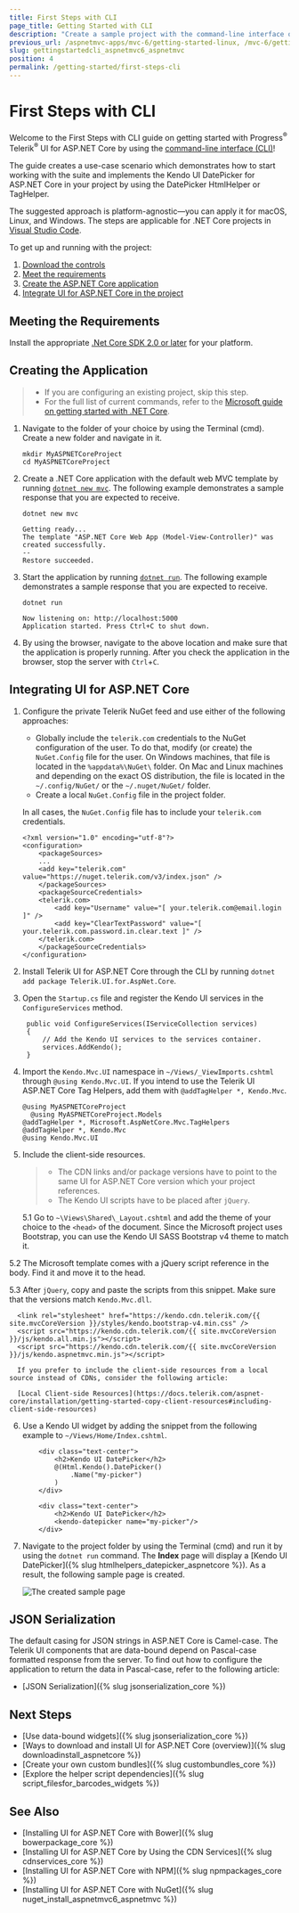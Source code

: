 ```yaml
---
title: First Steps with CLI
page_title: Getting Started with CLI
description: "Create a sample project with the command-line interface on any platform with Progress Telerik UI for ASP.NET Core (aka MVC 6 or ASP.NET Core MVC)."
previous_url: /aspnetmvc-apps/mvc-6/getting-started-linux, /mvc-6/getting-started-linux, /getting-started/getting-started-linux, /getting-started/getting-started-vscode, /getting-started/getting-started-cli
slug: gettingstartedcli_aspnetmvc6_aspnetmvc
position: 4
permalink: /getting-started/first-steps-cli
---
```


# First Steps with CLI

Welcome to the First Steps with CLI guide on getting started with Progress<sup>®</sup> Telerik<sup>®</sup> UI for ASP.NET Core by using the [command-line interface (CLI)](https://docs.microsoft.com/en-us/dotnet/core/tools/?tabs=netcore2x)!

The guide creates a use-case scenario which demonstrates how to start working with the suite and implements the Kendo UI DatePicker for ASP.NET Core in your project by using the DatePicker HtmlHelper or TagHelper.

The suggested approach is platform-agnostic&mdash;you can apply it for macOS, Linux, and Windows. The steps are applicable for .NET Core projects in [Visual Studio Code](https://code.visualstudio.com/).

To get up and running with the project:

1. [Download the controls](https://www.telerik.com/download-trial-file/v2/aspnet-core-ui)
1. [Meet the requirements](#meeting-the-requirements)
1. [Create the ASP.NET Core application](#creating-the-application)
1. [Integrate UI for ASP.NET Core in the project](#integrating-ui-for-aspnet-core)

## Meeting the Requirements

Install the appropriate [.Net Core SDK 2.0 or later](https://www.microsoft.com/net/download/all) for your platform.

## Creating the Application

> * If you are configuring an existing project, skip this step.
> * For the full list of current commands, refer to the [Microsoft guide on getting started with .NET Core](https://docs.asp.net/en/latest/getting-started.html).

1. Navigate to the folder of your choice by using the Terminal (cmd). Create a new folder and navigate in it.

      ```
      mkdir MyASPNETCoreProject
      cd MyASPNETCoreProject
      ```

2. Create a .NET Core application with the default web MVC template by running [`dotnet new mvc`](https://docs.microsoft.com/en-us/dotnet/core/tools/dotnet-new). The following example demonstrates a sample response that you are expected to receive.

      ```
      dotnet new mvc

      Getting ready...
      The template "ASP.NET Core Web App (Model-View-Controller)" was created successfully.
      --
      Restore succeeded.
      ```

3. Start the application by running [`dotnet run`](https://docs.microsoft.com/en-us/dotnet/core/tools/dotnet-run). The following example demonstrates a sample response that you are expected to receive.

      ```
      dotnet run

      Now listening on: http://localhost:5000
      Application started. Press Ctrl+C to shut down.
      ```

4. By using the browser, navigate to the above location and make sure that the application is properly running. After you check the application in the browser, stop the server with `Ctrl`+`C`.

## Integrating UI for ASP.NET Core

1. Configure the private Telerik NuGet feed and use either of the following approaches:

    * Globally include the `telerik.com` credentials to the NuGet configuration of the user. To do that, modify (or create) the `NuGet.Config` file for the user. On Windows machines, that file is located in the `%appdata%\NuGet\` folder. On Mac and Linux machines and depending on the exact OS distribution, the file is located in the `~/.config/NuGet/` or the `~/.nuget/NuGet/` folder.
    * Create a local `NuGet.Config` file in the project folder.

    In all cases, the `NuGet.Config` file has to include your `telerik.com` credentials.

      ```
      <?xml version="1.0" encoding="utf-8"?>
      <configuration>
          <packageSources>
          ...
          <add key="telerik.com" value="https://nuget.telerik.com/v3/index.json" />
          </packageSources>
          <packageSourceCredentials>
          <telerik.com>
              <add key="Username" value="[ your.telerik.com@email.login ]" />
              <add key="ClearTextPassword" value="[ your.telerik.com.password.in.clear.text ]" />
          </telerik.com>
          </packageSourceCredentials>
      </configuration>
      ```

2. Install Telerik UI for ASP.NET Core through the CLI by running `dotnet add package Telerik.UI.for.AspNet.Core`.
3. Open the `Startup.cs` file and register the Kendo UI services in the `ConfigureServices` method.

	    public void ConfigureServices(IServiceCollection services)
	    {
	    	// Add the Kendo UI services to the services container.
	    	services.AddKendo();
	    }

4. Import the `Kendo.Mvc.UI` namespace in `~/Views/_ViewImports.cshtml` through `@using Kendo.Mvc.UI`. If you intend to use the Telerik UI ASP.NET Core Tag Helpers, add them with `@addTagHelper *, Kendo.Mvc`.

      ```
      @using MyASPNETCoreProject
	    @using MyASPNETCoreProject.Models
      @addTagHelper *, Microsoft.AspNetCore.Mvc.TagHelpers
      @addTagHelper *, Kendo.Mvc
      @using Kendo.Mvc.UI
      ```

5. Include the client-side resources.

	> * The CDN links and/or package versions have to point to the same UI for ASP.NET Core version which your project references.
	> * The Kendo UI scripts have to be placed after `jQuery`.

	5.1 Go to `~\Views\Shared\_Layout.cshtml` and add the theme of your choice to the `<head>` of the document. Since the Microsoft project uses Bootstrap, you can use the Kendo UI SASS Bootstrap v4 theme to match it.

  5.2 The Microsoft template comes with a jQuery script reference in the body. Find it and move it to the head.

  5.3 After `jQuery`, copy and paste the scripts from this snippet. Make sure that the versions match `Kendo.Mvc.dll`.

      <link rel="stylesheet" href="https://kendo.cdn.telerik.com/{{ site.mvcCoreVersion }}/styles/kendo.bootstrap-v4.min.css" />
      <script src="https://kendo.cdn.telerik.com/{{ site.mvcCoreVersion }}/js/kendo.all.min.js"></script>   
      <script src="https://kendo.cdn.telerik.com/{{ site.mvcCoreVersion }}/js/kendo.aspnetmvc.min.js"></script>

      If you prefer to include the client-side resources from a local source instead of CDNs, consider the following article:

      [Local Client-side Resources](https://docs.telerik.com/aspnet-core/installation/getting-started-copy-client-resources#including-client-side-resources)

6. Use a Kendo UI widget by adding the snippet from the following example to `~/Views/Home/Index.cshtml`.

	```tab-HtmlHelper
		<div class="text-center">
    		<h2>Kendo UI DatePicker</h2>
    		@(Html.Kendo().DatePicker()
       			.Name("my-picker")
    		)
		</div>
	```
	```tab-TagHelper
		<div class="text-center">
    		<h2>Kendo UI DatePicker</h2>
			<kendo-datepicker name="my-picker"/>
		</div>
	```

7. Navigate to the project folder by using the Terminal (cmd) and run it by using the `dotnet run` command. The **Index** page will display a [Kendo UI DatePicker]({% slug htmlhelpers_datepicker_aspnetcore %}). As a result, the following sample page is created.

    ![The created sample page](../getting-started-core/images/sample-page.png)

## JSON Serialization

The default casing for JSON strings in ASP.NET Core is Camel-case. The Telerik UI components that are data-bound depend on Pascal-case formatted response from the server. To find out how to configure the application to return the data in Pascal-case, refer to the following article:

* [JSON Serialization]({% slug jsonserialization_core %})

## Next Steps

* [Use data-bound widgets]({% slug jsonserialization_core %})
* [Ways to download and install UI for ASP.NET Core (overview)]({% slug downloadinstall_aspnetcore %})
* [Create your own custom bundles]({% slug custombundles_core %})
* [Explore the helper script dependencies]({% slug script_filesfor_barcodes_widgets %})

## See Also

* [Installing UI for ASP.NET Core with Bower]({% slug bowerpackage_core %})
* [Installing UI for ASP.NET Core by Using the CDN Services]({% slug cdnservices_core %})
* [Installing UI for ASP.NET Core with NPM]({% slug npmpackages_core %})
* [Installing UI for ASP.NET Core with NuGet]({% slug nuget_install_aspnetmvc6_aspnetmvc %})
